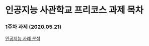 # 인공지능 사관학교 프리코스 과제 목차
### 1주차 과제 (2020.05.21)
[인공지능 사례 분석](https://github.com/kimny22/AI-Education/blob/master/1%EC%A3%BC%EC%B0%A8_%EA%B3%BC%EC%A0%9C.ipynb)
